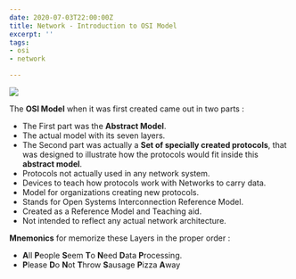 ```yaml
---
date: 2020-07-03T22:00:00Z
title: Network - Introduction to OSI Model
excerpt: ''
tags:
- osi
- network

---
```

![](/images/intro-osi-resized.png)

The **OSI Model** when it was first created came out in two parts :


* The First part was the **Abstract Model**.
* The actual model with its seven layers.
* The Second part was actually a **Set of specially created protocols**, that was designed to illustrate how the protocols would fit inside this **abstract model**.
* Protocols not actually used in any network system.
* Devices to teach how protocols work with Networks to carry data.
* Model for organizations creating new protocols.
* Stands for Open Systems Interconnection Reference Model.
* Created as a Reference Model and Teaching aid.
* Not intended to reflect any actual network architecture.


**Mnemonics** for memorize these Layers in the proper order :


* **A**ll **P**eople **S**eem **T**o **N**eed **D**ata **P**rocessing.
* **P**lease **D**o **N**ot **T**hrow **S**ausage **P**izza **A**way
